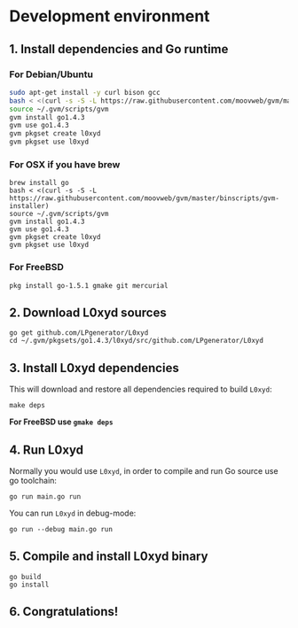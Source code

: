 # Development environment

## 1. Install dependencies and Go runtime

### For Debian/Ubuntu
```bash
sudo apt-get install -y curl bison gcc
bash < <(curl -s -S -L https://raw.githubusercontent.com/moovweb/gvm/master/binscripts/gvm-installer)
source ~/.gvm/scripts/gvm
gvm install go1.4.3
gvm use go1.4.3
gvm pkgset create l0xyd
gvm pkgset use l0xyd
```

### For OSX if you have brew
```
brew install go
bash < <(curl -s -S -L https://raw.githubusercontent.com/moovweb/gvm/master/binscripts/gvm-installer)
source ~/.gvm/scripts/gvm
gvm install go1.4.3
gvm use go1.4.3
gvm pkgset create l0xyd
gvm pkgset use l0xyd
```

### For FreeBSD
```
pkg install go-1.5.1 gmake git mercurial
```

## 2. Download L0xyd sources

```
go get github.com/LPgenerator/L0xyd
cd ~/.gvm/pkgsets/go1.4.3/l0xyd/src/github.com/LPgenerator/L0xyd
```

## 3. Install L0xyd dependencies

This will download and restore all dependencies required to build `L0xyd`:

```
make deps
```

**For FreeBSD use `gmake deps`**

## 4. Run L0xyd

Normally you would use `L0xyd`, in order to compile and run Go source use go toolchain:

```
go run main.go run
```

You can run `L0xyd` in debug-mode:

```
go run --debug main.go run
```

## 5. Compile and install L0xyd binary

```
go build
go install
```

## 6. Congratulations!
